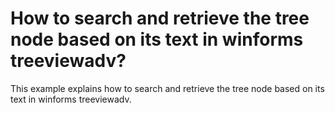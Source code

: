 # How to search and retrieve the tree node based on its text in winforms treeviewadv?
This example explains how to search and retrieve the tree node based on its text in winforms treeviewadv.
